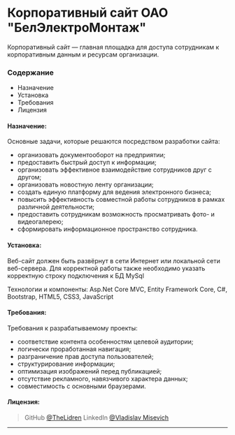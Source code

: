 # Корпоративный сайт ОАО "БелЭлектроМонтаж"
Корпоративный сайт — главная площадка для доступа сотрудникам к корпоративным данным и ресурсам организации.
<!-- Gif-демо -->

### Содержание
- Назначение
- Установка
- Требования
- Лицензия

#### Назначение:
Основные задачи, которые решаются посредством разработки сайта:
+ организовать документооборот на предприятии;
+ предоставить быстрый доступ к информации;
+ организовать эффективное взаимодействие сотрудников друг с другом;
+ организовать новостную ленту организации;
+ создать единую платформу для ведения электронного бизнеса;
+ повысить эффективность совместной работы сотрудников в рамках различной деятельности;
+ предоставить сотрудникам возможность просматривать фото- и видеогалерею;
+ сформировать информационное пространство сотрудника.

#### Установка:
Веб-сайт должен быть развёрнут в сети Интернет или локальной сети веб-сервера.
Для корректной работы также необходимо указать корректную строку подключения к БД MySql
<!-- тут необходимо указать скрин appsettings.json -->
<!-- дописать технологии и компоненты -->
Технологии и компоненты: Asp.Net Core MVC, Entity Framework Core, C#, Bootstrap, HTML5, CSS3, JavaScript

<!-- #### Применение:
Чек-лист обеспечил выполнение следующих функций:
- повысил качество работы сотрудников;
- обеспечил структирование заданий по конкретным разделам (сменам);
- обеспечил логгирование выполненных заданий по каждому пользователю;
- упростил обучение и освоение новым сотрудникам. -->

#### Требования:
Требования к разрабатываемому проекты:
+	соответствие контента особенностям целевой аудитории;
+	логически проработанная навигация;
+	разграничение прав доступа пользователей;
+	структурирование информации;
+	оптимизация изображений перед публикацией;
+	отсутствие рекламного, навязчивого характера данных;
+	совместимость с основными браузерами.


#### Лицензия:
> GitHub [@TheLidren](fdhjfkdjfk)
LinkedIn [@Vladislav Misevich](fdhjfkdjfk)
<hr/>

[^1]: Группа людей, работающая в этот промежуток.
[^2]: Всплывающее сообщения на экране компьютера или телефона.
[^3]: что-то про push-уведомления.
